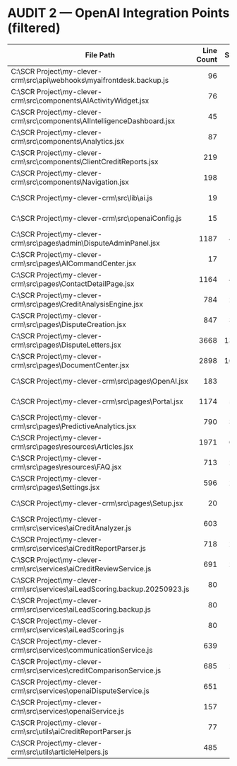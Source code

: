 # AUDIT 2 — OpenAI Integration Points (filtered)

| File Path | Line Count | SizeKB | Feature | Status |
|---|---:|---:|---|---|
| C:\SCR Project\my-clever-crm\src\api\webhooks\myaifrontdesk.backup.js | 96 | 3.27 | OpenAI usage | working |
| C:\SCR Project\my-clever-crm\src\components\AIActivityWidget.jsx | 76 | 2.91 | OpenAI usage | working |
| C:\SCR Project\my-clever-crm\src\components\AIIntelligenceDashboard.jsx | 45 | 2.01 | OpenAI usage | working |
| C:\SCR Project\my-clever-crm\src\components\Analytics.jsx | 87 | 3.17 | OpenAI usage | working |
| C:\SCR Project\my-clever-crm\src\components\ClientCreditReports.jsx | 219 | 10.22 | OpenAI usage | placeholder |
| C:\SCR Project\my-clever-crm\src\components\Navigation.jsx | 198 | 8.13 | OpenAI usage | working |
| C:\SCR Project\my-clever-crm\src\lib\ai.js | 19 | 0.52 | AI feature | working |
| C:\SCR Project\my-clever-crm\src\openaiConfig.js | 15 | 0.32 | OpenAI usage | working |
| C:\SCR Project\my-clever-crm\src\pages\admin\DisputeAdminPanel.jsx | 1187 | 43.23 | OpenAI usage | working |
| C:\SCR Project\my-clever-crm\src\pages\AICommandCenter.jsx | 17 | 0.46 | OpenAI usage | working |
| C:\SCR Project\my-clever-crm\src\pages\ContactDetailPage.jsx | 1164 | 41.85 | OpenAI usage | placeholder |
| C:\SCR Project\my-clever-crm\src\pages\CreditAnalysisEngine.jsx | 784 | 27.72 | OpenAI usage | working |
| C:\SCR Project\my-clever-crm\src\pages\DisputeCreation.jsx | 847 | 37.04 | OpenAI usage | placeholder |
| C:\SCR Project\my-clever-crm\src\pages\DisputeLetters.jsx | 3668 | 135.31 | OpenAI usage | placeholder |
| C:\SCR Project\my-clever-crm\src\pages\DocumentCenter.jsx | 2898 | 104.16 | OpenAI usage | placeholder |
| C:\SCR Project\my-clever-crm\src\pages\OpenAI.jsx | 183 | 7.47 | OpenAI usage | working |
| C:\SCR Project\my-clever-crm\src\pages\Portal.jsx | 1174 | 51.57 | OpenAI usage | placeholder |
| C:\SCR Project\my-clever-crm\src\pages\PredictiveAnalytics.jsx | 790 | 30.28 | OpenAI usage | working |
| C:\SCR Project\my-clever-crm\src\pages\resources\Articles.jsx | 1971 | 69.12 | OpenAI usage | placeholder |
| C:\SCR Project\my-clever-crm\src\pages\resources\FAQ.jsx | 713 | 23.52 | OpenAI usage | placeholder |
| C:\SCR Project\my-clever-crm\src\pages\Settings.jsx | 596 | 26.84 | OpenAI usage | placeholder |
| C:\SCR Project\my-clever-crm\src\pages\Setup.jsx | 20 | 0.75 | OpenAI usage | working |
| C:\SCR Project\my-clever-crm\src\services\aiCreditAnalyzer.js | 603 | 16.20 | OpenAI usage | working |
| C:\SCR Project\my-clever-crm\src\services\aiCreditReportParser.js | 718 | 21.65 | OpenAI usage | working |
| C:\SCR Project\my-clever-crm\src\services\aiCreditReviewService.js | 691 | 22.27 | OpenAI usage | working |
| C:\SCR Project\my-clever-crm\src\services\aiLeadScoring.backup.20250923.js | 80 | 3.22 | OpenAI usage | working |
| C:\SCR Project\my-clever-crm\src\services\aiLeadScoring.backup.js | 80 | 3.22 | OpenAI usage | working |
| C:\SCR Project\my-clever-crm\src\services\aiLeadScoring.js | 80 | 3.22 | OpenAI usage | working |
| C:\SCR Project\my-clever-crm\src\services\communicationService.js | 639 | 18.45 | OpenAI usage | placeholder |
| C:\SCR Project\my-clever-crm\src\services\creditComparisonService.js | 685 | 20.81 | OpenAI usage | working |
| C:\SCR Project\my-clever-crm\src\services\openaiDisputeService.js | 651 | 19.08 | OpenAI usage | working |
| C:\SCR Project\my-clever-crm\src\services\openaiService.js | 157 | 4.88 | OpenAI usage | working |
| C:\SCR Project\my-clever-crm\src\utils\aiCreditReportParser.js | 77 | 2.89 | OpenAI usage | working |
| C:\SCR Project\my-clever-crm\src\utils\articleHelpers.js | 485 | 13.84 | OpenAI usage | working |
